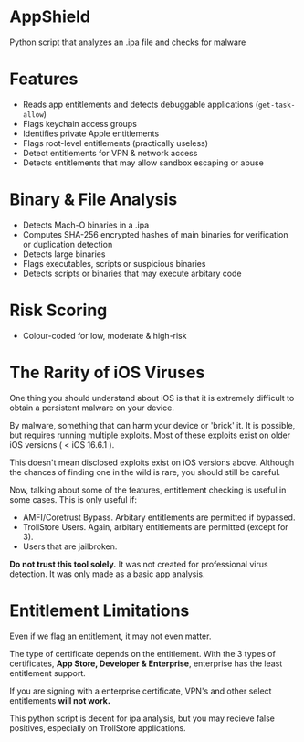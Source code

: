 # AppShield
Python script that analyzes an .ipa file and checks for malware

# Features

- Reads app entitlements and detects debuggable applications (`get-task-allow`)
- Flags keychain access groups
- Identifies private Apple entitlements
- Flags root-level entitlements (practically useless)
- Detect entitlements for VPN & network access
- Detects entitlements that may allow sandbox escaping or abuse

# Binary & File Analysis

- Detects Mach-O binaries in a .ipa
- Computes SHA-256 encrypted hashes of main binaries for verification or duplication detection
- Detects large binaries
- Flags executables, scripts or suspicious binaries
- Detects scripts or binaries that may execute arbitary code


# Risk Scoring

- Colour-coded for low, moderate & high-risk


# The Rarity of iOS Viruses

One thing you should understand about iOS is that it is extremely difficult to obtain a persistent malware on your device.

By malware, something that can harm your device or 'brick' it. It is possible, but requires running multiple exploits. Most of these exploits exist on older iOS versions ( < iOS 16.6.1 ). 

This doesn't mean disclosed exploits exist on iOS versions above. Although the chances of finding one in the wild is rare, you should still be careful.

Now, talking about some of the features, entitlement checking is useful in some cases. This is only useful if:

- AMFI/Coretrust Bypass. Arbitary entitlements are permitted if bypassed.
- TrollStore Users. Again, arbitary entitlements are permitted (except for 3).
- Users that are jailbroken.

**Do not trust this tool solely.** It was not created for professional virus detection. It was only made as a basic app analysis.

# Entitlement Limitations

Even if we flag an entitlement, it may not even matter.

The type of certificate depends on the entitlement. With the 3 types of certificates, **App Store, Developer & Enterprise**, enterprise has the least entitlement support. 

If you are signing with a enterprise certificate, VPN's and other select entitlements **will not work.**

This python script is decent for ipa analysis, but you may recieve false positives, especially on TrollStore applications.

